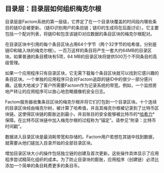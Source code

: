 ## 目录层：目录层如何组织梅克尔根

目录层是Factom系统的第一层级，它界定了在一个目录块覆盖的时间段内哪些条目的链ID会被更新。（链ID识别用户的条目链；链ID的生成将在后面讨论）。它主要包括一个配对列表，将链ID和包含该链ID对应数据的条目区块的梅克尔根配对。

在目录区块中引用的每个条目区块占用64个字节（两个32字节的哈希值，分别是链ID和输入块的梅克尔根）。一百万这样的条目将产生一套大约64MB的目录区块。如果普通的条目模块有5项，64 MB的目录区块将提供500万个不同条目的高级管理。

如果一个应用程序只有目录区块，它无需下载每个条目区块就可以找到它感兴趣的条目区块。一个单独的应用程序只会对Factom追踪的链ID中的很少一部分感兴趣。这极大地减少了客户所需要Factom作为记录系统的带宽。例如，一个监控房地产转让的应用程序可以放心地忽略摄像机安全日志。

Factom服务器收集条目区块的梅克尔根并将它们打包到一个目录区块。十个连续的目录区块经由梅克尔树，被计算了哈希值，并且其梅克尔根被记录到了比特币区块链。这使得区块链的膨胀达到最小，并且账目的安全能够被比特币的*[哈希力](账目的安全将)*保障。在比特币区块链中加入梅克尔根的过程称为“锚定”。请参见“附录：比特币时间戳”。

数据进入目录区块是最消耗带宽和存储的。Factom用户若想在其链中找到数据，就需要从他们链加入目录开始的全部目录区块。

增加目录区块大小的操作包括独立链的创建及首次更新。这些操作具体显示了应用程序尝试精简化组织的成本。为了防止目录块的膨胀，应用程序（创建链）必须比添加一个简单的条目耗费更多的条目币。
